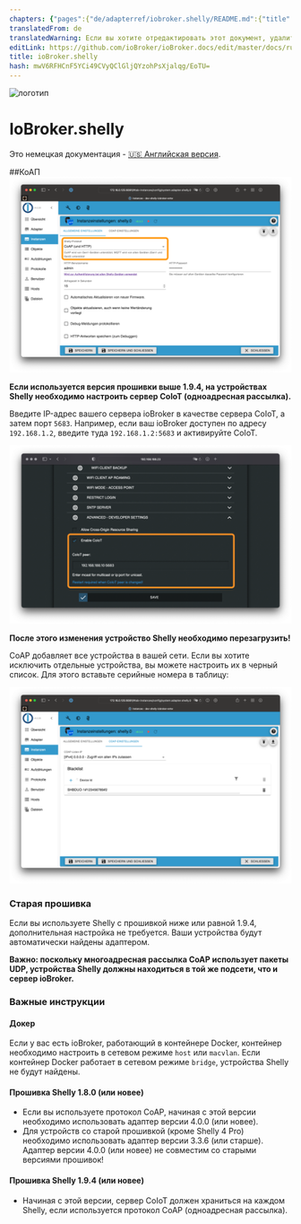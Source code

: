 ```yaml
---
chapters: {"pages":{"de/adapterref/iobroker.shelly/README.md":{"title":{"de":"ioBroker.shelly"},"content":"de/adapterref/iobroker.shelly/README.md"},"de/adapterref/iobroker.shelly/protocol-coap.md":{"title":{"de":"ioBroker.shelly"},"content":"de/adapterref/iobroker.shelly/protocol-coap.md"},"de/adapterref/iobroker.shelly/protocol-mqtt.md":{"title":{"de":"ioBroker.shelly"},"content":"de/adapterref/iobroker.shelly/protocol-mqtt.md"},"de/adapterref/iobroker.shelly/restricted-login.md":{"title":{"de":"ioBroker.shelly"},"content":"de/adapterref/iobroker.shelly/restricted-login.md"},"de/adapterref/iobroker.shelly/state-changes.md":{"title":{"de":"ioBroker.shelly"},"content":"de/adapterref/iobroker.shelly/state-changes.md"},"de/adapterref/iobroker.shelly/faq.md":{"title":{"de":"ioBroker.shelly"},"content":"de/adapterref/iobroker.shelly/faq.md"},"de/adapterref/iobroker.shelly/debug.md":{"title":{"de":"ioBroker.shelly"},"content":"de/adapterref/iobroker.shelly/debug.md"}}}
translatedFrom: de
translatedWarning: Если вы хотите отредактировать этот документ, удалите поле «translationFrom», в противном случае этот документ будет снова автоматически переведен
editLink: https://github.com/ioBroker/ioBroker.docs/edit/master/docs/ru/adapterref/iobroker.shelly/protocol-coap.md
title: ioBroker.shelly
hash: mwV6RFHCnF5YCi49CVyQClGljQYzohPsXjalqg/EoTU=
---
```

![логотип](../../../de/admin/shelly.png)

# IoBroker.shelly
Это немецкая документация - [🇺🇸 Английская версия](../en/protocol-coap.md).

##КоАП
![iobroker_general_coap](../../../de/adapterref/iobroker.shelly/img/iobroker_general_coap.png)

**Если используется версия прошивки выше 1.9.4, на устройствах Shelly необходимо настроить сервер CoIoT (одноадресная рассылка).**

Введите IP-адрес вашего сервера ioBroker в качестве сервера CoIoT, а затем порт `5683`. Например, если ваш ioBroker доступен по адресу `192.168.1.2`, введите туда `192.168.1.2:5683` и активируйте CoIoT.

![shelly_coap](../../../de/adapterref/iobroker.shelly/img/shelly_coap.png)

**После этого изменения устройство Shelly необходимо перезагрузить!**

CoAP добавляет все устройства в вашей сети. Если вы хотите исключить отдельные устройства, вы можете настроить их в черный список. Для этого вставьте серийные номера в таблицу:

![iobroker_coap](../../../de/adapterref/iobroker.shelly/img/iobroker_coap.png)

### Старая прошивка
Если вы используете Shelly с прошивкой ниже или равной 1.9.4, дополнительная настройка не требуется. Ваши устройства будут автоматически найдены адаптером.

**Важно: поскольку многоадресная рассылка CoAP использует пакеты UDP, устройства Shelly должны находиться в той же подсети, что и сервер ioBroker.**

### Важные инструкции
#### Докер
Если у вас есть ioBroker, работающий в контейнере Docker, контейнер необходимо настроить в сетевом режиме `host` или `macvlan`. Если контейнер Docker работает в сетевом режиме `bridge`, устройства Shelly не будут найдены.

#### Прошивка Shelly 1.8.0 (или новее)
- Если вы используете протокол CoAP, начиная с этой версии необходимо использовать адаптер версии 4.0.0 (или новее).
- Для устройств со старой прошивкой (кроме Shelly 4 Pro) необходимо использовать адаптер версии 3.3.6 (или старше). Адаптер версии 4.0.0 (или новее) не совместим со старыми версиями прошивок!

#### Прошивка Shelly 1.9.4 (или новее)
- Начиная с этой версии, сервер CoIoT должен храниться на каждом Shelly, если используется протокол CoAP (одноадресная рассылка).